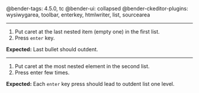 @bender-tags: 4.5.0, tc
@bender-ui: collapsed
@bender-ckeditor-plugins: wysiwygarea, toolbar, enterkey, htmlwriter, list, sourcearea

----

1. Put caret at the last nested item (empty one) in the first list.
4. Press `enter` key.

**Expected:** Last bullet should outdent.

----

1. Put caret at the most nested element in the second list.
2. Press enter few times.

**Expected:** Each `enter` key press should lead to outdent list one level.